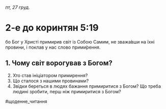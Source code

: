 
_пт, 27 груд._

# 2-е до коринтян 5:19
бо Бог у Христі примирив світ із Собою Самим, не зважа́вши на їхні провини, і поклав у нас слово прими́рення.

## 1. Чому світ ворогував з Богом?
2. Хто став ініціатором примирення?
3. Що сталося з нашими провинами?
4. Звідки береться в людях бажання примиритися з Богом? Що треба людині зробити, перш ніж примиритися з Богом?

#щоденне_читання
